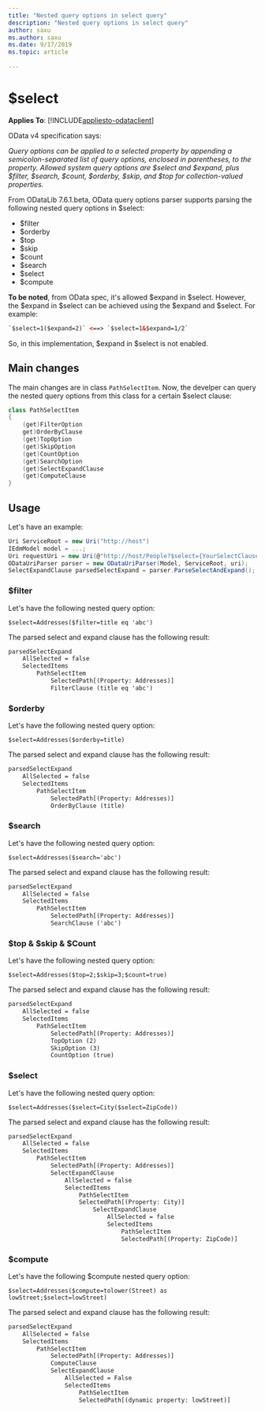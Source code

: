 ```yaml
---
title: "Nested query options in select query"
description: "Nested query options in select query"
author: saxu
ms.author: saxu
ms.date: 9/17/2019
ms.topic: article
 
---
```


# $select

**Applies To**: [!INCLUDE[appliesto-odataclient](../../includes/appliesto-odatalib-v7.md)]

OData v4 specification says:

*Query options can be applied to a selected property by appending a semicolon-separated list of query options, enclosed in parentheses, to the property. Allowed system query options are $select and $expand, plus $filter, $search, $count, $orderby, $skip, and $top for collection-valued properties.*

From ODataLib 7.6.1.beta, OData query options parser supports parsing the following nested query options in $select:

- $filter
- $orderby
- $top
- $skip
- $count
- $search
- $select
- $compute

**To be noted**, from OData spec, it's allowed $expand in $select. However, the $expand in $select can be achieved using the $expand and $select. For example:  

```html
`$select=1($expand=2)` <==> `$select=1&$expand=1/2`
```

So, in this implementation, $expand in $select is not enabled.

## Main changes

The main changes are in class `PathSelectItem`. Now, the develper can query the nested query options from this class for a certain $select clause:

```C#
class PathSelectItem
{
    (get)FilterOption
    get)OrderByClause
    (get)TopOption
    (get)SkipOption
    (get)CountOption
    (get)SearchOption
    (get)SelectExpandClause
    (get)ComputeClause
}
```

## Usage

Let's have an example:

```C#
Uri ServiceRoot = new Uri("http://host")
IEdmModel model = ...;
Uri requestUri = new Uri(@"http://host/People?$select={YourSelectClause}");
ODataUriParser parser = new ODataUriParser(Model, ServiceRoot, uri);
SelectExpandClause parsedSelectExpand = parser.ParseSelectAndExpand();
```

### $filter

Let's have the following nested query option:

`$select=Addresses($filter=title eq 'abc')`

The parsed select and expand clause has the following result:

```html
parsedSelectExpand
    AllSelected = false
    SelectedItems
        PathSelectItem
            SelectedPath[(Property: Addresses)]
            FilterClause (title eq 'abc')
```

### $orderby

Let's have the following nested query option:

`$select=Addresses($orderby=title)`

The parsed select and expand clause has the following result:

```html
parsedSelectExpand
    AllSelected = false
    SelectedItems
        PathSelectItem
            SelectedPath[(Property: Addresses)]
            OrderByClause (title)
```

### $search

Let's have the following nested query option:

`$select=Addresses($search='abc')`

The parsed select and expand clause has the following result:

```html
parsedSelectExpand
    AllSelected = false
    SelectedItems
        PathSelectItem
            SelectedPath[(Property: Addresses)]
            SearchClause ('abc')
```

### $top & $skip & $Count

Let's have the following nested query option:

`$select=Addresses($top=2;$skip=3;$count=true)`

The parsed select and expand clause has the following result:

```html
parsedSelectExpand
    AllSelected = false
    SelectedItems
        PathSelectItem
            SelectedPath[(Property: Addresses)]
            TopOption (2)
            SkipOption (3)
            CountOption (true)
```

### $select

Let's have the following nested query option:

`$select=Addresses($select=City($select=ZipCode))`

The parsed select and expand clause has the following result:

```html
parsedSelectExpand
    AllSelected = false
    SelectedItems
        PathSelectItem
            SelectedPath[(Property: Addresses)]
            SelectExpandClause
                AllSelected = false
                SelectedItems
                    PathSelectItem
                    SelectedPath[(Property: City)]
                        SelectExpandClause
                            AllSelected = false
                            SelectedItems
                                PathSelectItem
                                SelectedPath[(Property: ZipCode)]
```

### $compute

Let's have the following $compute nested query option:

`$select=Addresses($compute=tolower(Street) as lowStreet;$select=lowStreet)`

The parsed select and expand clause has the following result:

```html
parsedSelectExpand
    AllSelected = false
    SelectedItems
        PathSelectItem
            SelectedPath[(Property: Addresses)]
            ComputeClause
            SelectExpandClause
                AllSelected = False
                SelectedItems
                    PathSelectItem
                    SelectedPath[(dynamic property: lowStreet)]
```

